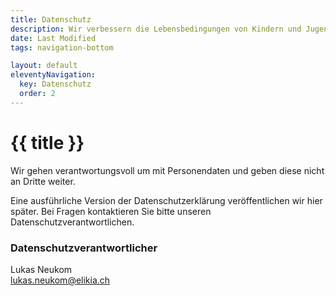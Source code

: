 ```yaml
---
title: Datenschutz
description: Wir verbessern die Lebensbedingungen von Kindern und Jugendlichen in Not.
date: Last Modified
tags: navigation-bottom

layout: default
eleventyNavigation:
  key: Datenschutz
  order: 2
---
```


# {{ title }}
Wir gehen verantwortungsvoll um mit Personendaten und geben diese nicht an Dritte weiter.

Eine ausführliche Version der Datenschutzerklärung veröffentlichen wir hier später. Bei Fragen kontaktieren Sie bitte unseren Datenschutzverantwortlichen.

### Datenschutzverantwortlicher
Lukas Neukom<br>
lukas.neukom@elikia.ch

